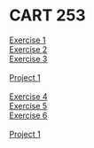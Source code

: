 <h1>CART 253</h1>
<a href= "https://tonylindorock.github.io/cart253-2019/Exercises/exercise1/index.html" <h2>Exercise 1</h2></a>
<br>
<a href= "https://tonylindorock.github.io/cart253-2019/Exercises/exercise2/index.html" <h2>Exercise 2</h2></a>
<br>
<a href= "https://tonylindorock.github.io/cart253-2019/Exercises/exercise3/index.html" <h2>Exercise 3</h2></a>
<br>
<br>
<a href= "https://tonylindorock.github.io/cart253-2019/Project%201/index.html" <h2>Project 1</h2></a>
<br>
<br>
<a href= "https://tonylindorock.github.io/cart253-2019/Exercises/exercise4/index.html" <h2>Exercise 4</h2></a>
<br>
<a href= "https://tonylindorock.github.io/cart253-2019/Exercises/exercise5/index.html" <h2>Exercise 5</h2></a>
<br>
<a href= "https://tonylindorock.github.io/cart253-2019/Exercises/exercise6/index.html" <h2>Exercise 6</h2></a>
<br>
<br>
<a href= "https://tonylindorock.github.io/cart253-2019/Project%202/index.html" <h2>Project 1</h2></a>
